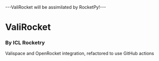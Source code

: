 ---ValiRocket will be assimilated by RocketPy!---

# ValiRocket
### By ICL Rocketry

Valispace and OpenRocket integration, refactored to use GitHub actions
